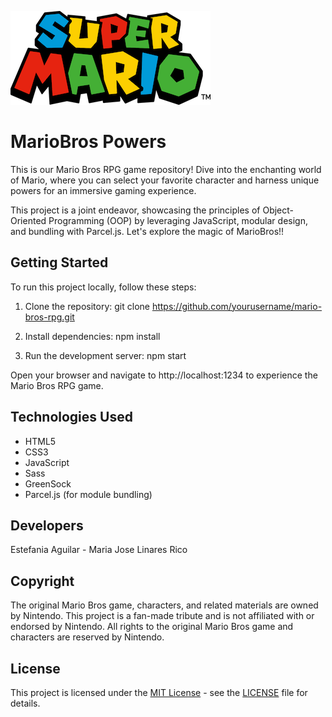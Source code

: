 ![oops, image not found](images/logo.png "Star Wars Icon")

# MarioBros Powers

This is our Mario Bros RPG game repository! Dive into the enchanting world of Mario, where you can select your favorite character and harness unique powers for an immersive gaming experience.

This project is a joint endeavor, showcasing the principles of Object-Oriented Programming (OOP) by leveraging JavaScript, modular design, and bundling with Parcel.js. Let's explore the magic of MarioBros!!

## Getting Started

To run this project locally, follow these steps:

1. Clone the repository:
   git clone https://github.com/yourusername/mario-bros-rpg.git

2. Install dependencies:
   npm install

3. Run the development server:
   npm start

Open your browser and navigate to http://localhost:1234 to experience the Mario Bros RPG game.

## Technologies Used

- HTML5
- CSS3
- JavaScript
- Sass
- GreenSock
- Parcel.js (for module bundling)

<!-- ## Implementation Details

➡️Class-Based Population:

- We utilized classes to populate all data displayed on the website.
- The Football_Player class represents a generic football player and contains information such as name, position, appearances, and an infoPlayers method to display player statistics.
- Subclasses (Goalkeeper, Defender, Midfielder, and Forward) extend the Football_Player class and provide additional statistics specific to each player's position.
- Each subclass overrides the infoPlayers method to include position-specific statistics.
- The Football_Team class represents a Premier League team and contains information about the team's name, image, and players.
- The addPlayer method adds a player to the team's list of players.
- The renderTeamPlayers method renders the team's information, including its name, image, and a list of players with their respective statistics.
- The addToDropdown method adds the team's name to a dropdown menu for easy selection. -->

## Developers

Estefania Aguilar -
Maria Jose Linares Rico

## Copyright

The original Mario Bros game, characters, and related materials are owned by Nintendo. This project is a fan-made tribute and is not affiliated with or endorsed by Nintendo. All rights to the original Mario Bros game and characters are reserved by Nintendo.

## License

This project is licensed under the [MIT License](LICENSE) - see the [LICENSE](LICENSE) file for details.
